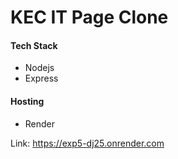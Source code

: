 # KEC IT Page Clone 

#### Tech Stack
- Nodejs
- Express

#### Hosting
- Render 

Link: https://exp5-dj25.onrender.com
